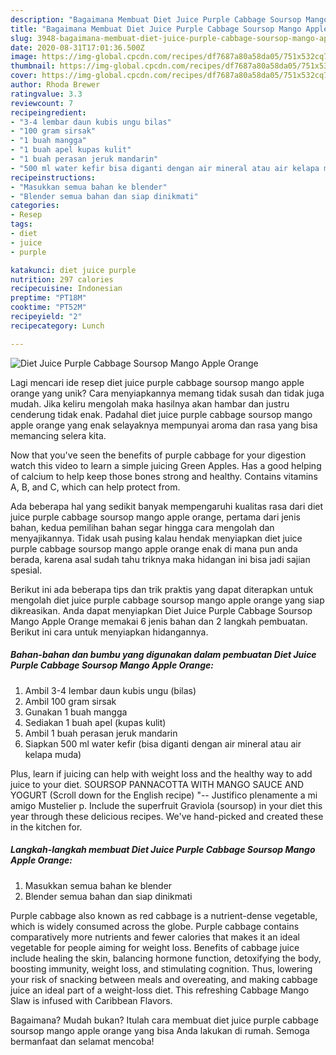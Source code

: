 ```yaml
---
description: "Bagaimana Membuat Diet Juice Purple Cabbage Soursop Mango Apple Orange yang Sempurna"
title: "Bagaimana Membuat Diet Juice Purple Cabbage Soursop Mango Apple Orange yang Sempurna"
slug: 3948-bagaimana-membuat-diet-juice-purple-cabbage-soursop-mango-apple-orange-yang-sempurna
date: 2020-08-31T17:01:36.500Z
image: https://img-global.cpcdn.com/recipes/df7687a80a58da05/751x532cq70/diet-juice-purple-cabbage-soursop-mango-apple-orange-foto-resep-utama.jpg
thumbnail: https://img-global.cpcdn.com/recipes/df7687a80a58da05/751x532cq70/diet-juice-purple-cabbage-soursop-mango-apple-orange-foto-resep-utama.jpg
cover: https://img-global.cpcdn.com/recipes/df7687a80a58da05/751x532cq70/diet-juice-purple-cabbage-soursop-mango-apple-orange-foto-resep-utama.jpg
author: Rhoda Brewer
ratingvalue: 3.3
reviewcount: 7
recipeingredient:
- "3-4 lembar daun kubis ungu bilas"
- "100 gram sirsak"
- "1 buah mangga"
- "1 buah apel kupas kulit"
- "1 buah perasan jeruk mandarin"
- "500 ml water kefir bisa diganti dengan air mineral atau air kelapa muda"
recipeinstructions:
- "Masukkan semua bahan ke blender"
- "Blender semua bahan dan siap dinikmati"
categories:
- Resep
tags:
- diet
- juice
- purple

katakunci: diet juice purple 
nutrition: 297 calories
recipecuisine: Indonesian
preptime: "PT18M"
cooktime: "PT52M"
recipeyield: "2"
recipecategory: Lunch

---
```



![Diet Juice Purple Cabbage Soursop Mango Apple Orange](https://img-global.cpcdn.com/recipes/df7687a80a58da05/751x532cq70/diet-juice-purple-cabbage-soursop-mango-apple-orange-foto-resep-utama.jpg)

Lagi mencari ide resep diet juice purple cabbage soursop mango apple orange yang unik? Cara menyiapkannya memang tidak susah dan tidak juga mudah. Jika keliru mengolah maka hasilnya akan hambar dan justru cenderung tidak enak. Padahal diet juice purple cabbage soursop mango apple orange yang enak selayaknya mempunyai aroma dan rasa yang bisa memancing selera kita.

Now that you&#39;ve seen the benefits of purple cabbage for your digestion watch this video to learn a simple juicing Green Apples. Has a good helping of calcium to help keep those bones strong and healthy. Contains vitamins A, B, and C, which can help protect from.

Ada beberapa hal yang sedikit banyak mempengaruhi kualitas rasa dari diet juice purple cabbage soursop mango apple orange, pertama dari jenis bahan, kedua pemilihan bahan segar hingga cara mengolah dan menyajikannya. Tidak usah pusing kalau hendak menyiapkan diet juice purple cabbage soursop mango apple orange enak di mana pun anda berada, karena asal sudah tahu triknya maka hidangan ini bisa jadi sajian spesial.


Berikut ini ada beberapa tips dan trik praktis yang dapat diterapkan untuk mengolah diet juice purple cabbage soursop mango apple orange yang siap dikreasikan. Anda dapat menyiapkan Diet Juice Purple Cabbage Soursop Mango Apple Orange memakai 6 jenis bahan dan 2 langkah pembuatan. Berikut ini cara untuk menyiapkan hidangannya.

<!--inarticleads1-->

##### Bahan-bahan dan bumbu yang digunakan dalam pembuatan Diet Juice Purple Cabbage Soursop Mango Apple Orange:

1. Ambil 3-4 lembar daun kubis ungu (bilas)
1. Ambil 100 gram sirsak
1. Gunakan 1 buah mangga
1. Sediakan 1 buah apel (kupas kulit)
1. Ambil 1 buah perasan jeruk mandarin
1. Siapkan 500 ml water kefir (bisa diganti dengan air mineral atau air kelapa muda)


Plus, learn if juicing can help with weight loss and the healthy way to add juice to your diet. SOURSOP PANNACOTTA WITH MANGO SAUCE AND YOGURT (Scroll down for the English recipe) &#34;-- Justifico plenamente a mi amigo Mustelier p. Include the superfruit Graviola (soursop) in your diet this year through these delicious recipes. We&#39;ve hand-picked and created these in the kitchen for. 

<!--inarticleads2-->

##### Langkah-langkah membuat Diet Juice Purple Cabbage Soursop Mango Apple Orange:

1. Masukkan semua bahan ke blender
1. Blender semua bahan dan siap dinikmati


Purple cabbage also known as red cabbage is a nutrient-dense vegetable, which is widely consumed across the globe. Purple cabbage contains comparatively more nutrients and fewer calories that makes it an ideal vegetable for people aiming for weight loss. Benefits of cabbage juice include healing the skin, balancing hormone function, detoxifying the body, boosting immunity, weight loss, and stimulating cognition. Thus, lowering your risk of snacking between meals and overeating, and making cabbage juice an ideal part of a weight-loss diet. This refreshing Cabbage Mango Slaw is infused with Caribbean Flavors. 

Bagaimana? Mudah bukan? Itulah cara membuat diet juice purple cabbage soursop mango apple orange yang bisa Anda lakukan di rumah. Semoga bermanfaat dan selamat mencoba!
